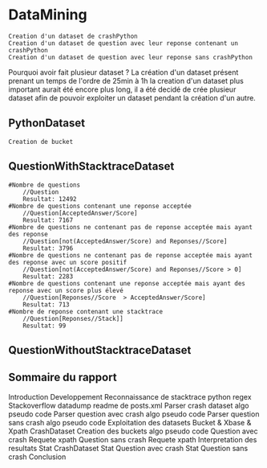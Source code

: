 DataMining
==========
    Creation d'un dataset de crashPython
    Creation d'un dataset de question avec leur reponse contenant un crashPython
    Creation d'un dataset de question avec leur reponse sans crashPython
    
Pourquoi avoir fait plusieur dataset ?
    La création d'un dataset présent prenant un temps de l'ordre de 25min à 1h
    la creation d'un dataset plus important aurait été encore plus long, il a été
    decidé de crée plusieur dataset afin de pouvoir exploiter un dataset pendant
    la création d'un autre.

PythonDataset
-------------
    Creation de bucket

QuestionWithStacktraceDataset
-----------------------------
    #Nombre de questions
        //Question
        Resultat: 12492
    #Nombre de questions contenant une reponse acceptée
        //Question[AcceptedAnswer/Score]
        Resultat: 7167
    #Nombre de questions ne contenant pas de reponse acceptée mais ayant des reponse
        //Question[not(AcceptedAnswer/Score) and Reponses//Score]
        Resultat: 3796
    #Nombre de questions ne contenant pas de reponse acceptée mais ayant des reponse avec un score positif
        //Question[not(AcceptedAnswer/Score) and Reponses//Score > 0] 
        Resultat: 2283
    #Nombre de questions contenant une reponse acceptée mais ayant des reponse avec un score plus élevé
        //Question[Reponses//Score  > AcceptedAnswer/Score]
        Resultat: 713
    #Nombre de reponse contenant une stacktrace
        //Question[Reponses//Stack]]
        Resultat: 99

QuestionWithoutStacktraceDataset
--------------------------------

Sommaire du rapport
-------------------
Introduction
Developpement
    Reconnaissance de stacktrace python
        regex
    Stackoverflow datadump
        readme de posts.xml
    Parser crash dataset
        algo pseudo code
    Parser question avec crash
        algo pseudo code
    Parser question sans crash
        algo pseudo code
Exploitation des datasets
    Bucket & Xbase & Xpath
    CrashDataset
        Creation des buckets
            algo pseudo code
    Question avec crash
        Requete xpath
    Question sans crash
        Requete xpath
Interpretation des resultats
    Stat CrashDataset
    Stat Question avec crash
    Stat Question sans crash
Conclusion
